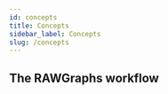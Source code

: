 ```yaml
---
id: concepts
title: Concepts
sidebar_label: Concepts
slug: /concepts
---
```


## The RAWGraphs workflow
